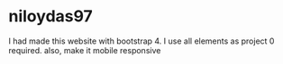 # niloydas97
I had made this website with bootstrap 4. I use all elements as project 0 required. also, make it mobile responsive
